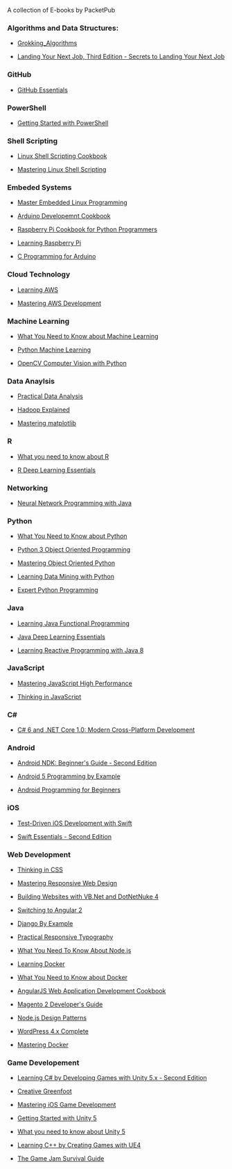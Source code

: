 
A collection of E-books by PacketPub

### Algorithms and Data Structures:

- [Grokking_Algorithms](https://github.com/nairuzabulhul/E-Books/blob/master/Algorithms/Grokking_Algorithms.pdf)

- [Landing Your Next Job, Third Edition - Secrets to Landing Your Next Job](https://github.com/nairuzabulhul/E-Books/blob/master/Algorithms/Landing%20Your%20Next%20Job%2C%20Third%20Edition%20-%20Secrets%20to%20Landing%20Your%20Next%20Job%5D.pdf)

### GitHub

- [GitHub Essentials](https://github.com/nairuzabulhul/E-Books/blob/master/GitHub/GitHub%20Essentials%20%5BeBook%5D.pdf)


### PowerShell

- [Getting Started with PowerShell](https://github.com/nairuzabulhul/E-Books/blob/master/PowerShell/GETTING_STARTED_WITH_POWERSHELL.pdf)


### Shell Scripting 

- [Linux Shell Scripting Cookbook](https://github.com/nairuzabulhul/E-Books/blob/master/Shell%20Scripting/LINUX_SHELL_SCRIPTING_COOKBOOK.pdf)

- [Mastering Linux Shell Scripting](https://github.com/nairuzabulhul/E-Books/blob/master/Shell%20Scripting/Mastering%20Linux%20Shell%20Scripting%20%5BeBook%5D.pdf)


### Embeded Systems 

- [Master Embedded Linux Programming](https://github.com/nairuzabulhul/E-Books/blob/master/Embedded%20Systems/Mastering%20Embedded%20Linux%20Programming.pdf)

- [Arduino Developemnt Cookbook](https://github.com/nairuzabulhul/E-Books/blob/master/Embedded%20Systems/ARDUINO_DEVELOPMENT_COOKBOOK.pdf)

- [Raspberry Pi Cookbook for Python Programmers](https://github.com/nairuzabulhul/E-Books/blob/master/Embedded%20Systems/Raspberry%20Programming.pdf)

- [Learning Raspberry Pi](https://github.com/nairuzabulhul/E-Books/blob/master/Embedded%20Systems/LEARNING_RASPBERRY_PI.pdf)

- [C Programming for Arduino](https://github.com/nairuzabulhul/E-Books/blob/master/Embedded%20Systems/C_PROGRAMMING_FOR_ARDUINO.pdf)


### Cloud Technology

- [Learning AWS](https://github.com/nairuzabulhul/E-Books/blob/master/Cloud%20Technology/LEARNING_AWS.pdf)

- [Mastering AWS Development](https://github.com/nairuzabulhul/E-Books/blob/master/Cloud%20Technology/MASTERING_AWS_DEVELOPMENT.pdf)


### Machine Learning

- [What You Need to Know about Machine Learning](https://github.com/nairuzabulhul/E-Books/blob/master/Machine%20Learning/What%20You%20Need%20to%20Know%20about%20Machine%20Learning%20%5BeBook%5D.pdf)

- [Python Machine Learning ](https://github.com/nairuzabulhul/E-Books/blob/master/Machine%20Learning/PYTHON_MACHINE_LEARNING.pdf)

- [OpenCV Computer Vision with Python]()

### Data Anaylsis 

- [Practical Data Analysis](https://github.com/nairuzabulhul/E-Books/blob/master/Data%20Analysis/PRACTICAL_DATA_ANALYSIS.pdf)

- [Hadoop Explained](https://github.com/nairuzabulhul/E-Books/blob/master/Data%20Analysis/HADOOP_EXPLAINED.pdf)

- [Mastering matplotlib](https://github.com/nairuzabulhul/E-Books/blob/master/Data%20Analysis/MASTERING_MATPLOTLIB.pdf)


### R

- [What you need to know about R](https://github.com/nairuzabulhul/E-Books/blob/master/R/What%20you%20need%20to%20know%20about%20R%20%5BeBook%5D.pdf)


- [R Deep Learning Essentials ]()

### Networking 

- [Neural Network Programming with Java](https://github.com/nairuzabulhul/E-Books/blob/master/Networking/NEURAL_NETWORK_PROGRAMMING_WITH_JAVA.pdf)


### Python 

- [What You Need to Know about Python](https://github.com/nairuzabulhul/E-Books/blob/master/Python/What%20You%20Need%20to%20Know%20about%20Python%20%5BeBook%5D.pdf)

- [Python 3 Object Oriented Programming](https://github.com/nairuzabulhul/E-Books/blob/master/Python/Python%203%20Object%20Oriented%20Programming%20%5BeBook%5D.pdf)

- [Mastering Object Oriented Python](https://github.com/nairuzabulhul/E-Books/blob/master/Python/MASTERING_OBJECTORIENTED_PYTHON.pdf)


- [Learning Data Mining with Python](https://github.com/nairuzabulhul/E-Books/blob/master/Python/LEARNING_DATA_MINING_WITH_PYTHON.pdf)

- [Expert Python Programming](https://github.com/nairuzabulhul/E-Books/blob/master/Python/EXPERT_PYTHON_PROGRAMMING.pdf)



### Java

- [Learning Java Functional Programming](https://github.com/nairuzabulhul/E-Books/blob/master/Java/LEARNING_JAVA_FUNCTIONAL_PROGRAMMING.pdf)

- [Java Deep Learning Essentials ](https://github.com/nairuzabulhul/E-Books/blob/master/Java/JAVA_DEEP_LEARNING_ESSENTIALS.pdf)

- [Learning Reactive Programming with Java 8]()



### JavaScript

- [Mastering JavaScript High Performance](https://github.com/nairuzabulhul/E-Books/blob/master/JavaScript/Mastering%20JavaScript%20High%20Performance%20%5BeBook%5D.pdf)


- [Thinking in JavaScript](https://github.com/nairuzabulhul/E-Books/blob/master/JavaScript/THINKING_IN_JAVASCRIPT.pdf)


### C#

- [C# 6 and .NET Core 1.0: Modern Cross-Platform Development](https://github.com/nairuzabulhul/E-Books/blob/master/C%23/C_6_AND_NET_CORE_10_MODERN_CROSSPLATFORM_DEVELOPMENT.pdf)



### Android

- [Android NDK: Beginner's Guide - Second Edition](https://github.com/nairuzabulhul/E-Books/blob/master/Android/ANDROID_NDK_BEGINNERS_GUIDE_SECOND_EDITION.pdf)

- [Android 5 Programming by Example](https://github.com/nairuzabulhul/E-Books/blob/master/Android/ANDROID_5_PROGRAMMING_BY_EXAMPLE.pdf)

- [Android Programming for Beginners]()



### iOS

- [Test-Driven iOS Development with Swift](https://github.com/nairuzabulhul/E-Books/blob/master/iOS/TESTDRIVEN_IOS_DEVELOPMENT_WITH_SWIFT.pdf)

- [Swift Essentials - Second Edition ](https://github.com/nairuzabulhul/E-Books/blob/master/iOS/SWIFT_ESSENTIALS_SECOND_EDITION.pdf)


### Web Development 

- [Thinking in CSS](https://github.com/nairuzabulhul/E-Books/blob/master/Web%20Development/Thinking%20in%20CSS.pdf)

- [Mastering Responsive Web Design](https://github.com/nairuzabulhul/E-Books/blob/master/Web%20Development/MASTERING_RESPONSIVE_WEB_DESIGN.pdf)

- [Building Websites with VB.Net and DotNetNuke 4](https://github.com/nairuzabulhul/E-Books/blob/master/Web%20Development/BUILDING_WEBSITES_WITH_VBNET_AND_DOTNETNUKE_4.pdf)

- [Switching to Angular 2](https://github.com/nairuzabulhul/E-Books/blob/master/Web%20Development/SWITCHING_TO_ANGULAR_2.pdf)


- [Django By Example](https://github.com/nairuzabulhul/E-Books/blob/master/Web%20Development/DJANGO_BY_EXAMPLE.pdf)


- [Practical Responsive Typography](https://github.com/nairuzabulhul/E-Books/blob/master/Web%20Development/PRACTICAL_RESPONSIVE_TYPOGRAPHY.pdf)


- [What You Need To Know About Node.js](https://github.com/nairuzabulhul/E-Books/blob/master/Web%20Development/What%20You%20Need%20To%20Know%20About%20Node.js%20%5BeBook%5D.pdf)


- [Learning Docker ](https://github.com/nairuzabulhul/E-Books/blob/master/Web%20Development/LEARNING_DOCKER.pdf)

- [What You Need to Know about Docker](https://github.com/nairuzabulhul/E-Books/blob/master/Web%20Development/WHAT_YOU_NEED_TO_KNOW_ABOUT_DOCKER.pdf)

- [AngularJS Web Application Development Cookbook](https://github.com/nairuzabulhul/E-Books/blob/master/Web%20Development/ANGULARJS_WEB_APPLICATION_DEVELOPMENT_COOKBOOK.pdf)


- [Magento 2 Developer's Guide](https://github.com/nairuzabulhul/E-Books/blob/master/Web%20Development/MAGENTO_2_DEVELOPERS_GUIDE.pdf)

- [Node.js Design Patterns](https://github.com/nairuzabulhul/E-Books/blob/master/Web%20Development/NODEJS_DESIGN_PATTERNS.pdf)


- [WordPress 4.x Complete](https://github.com/nairuzabulhul/E-Books/blob/master/Web%20Development/WORDPRESS_4X_COMPLETE.pdf)

- [Mastering Docker ]()


### Game Developement

- [Learning C# by Developing Games with Unity 5.x - Second Edition ](https://github.com/nairuzabulhul/E-Books/blob/master/Game%20Development/LEARNING_C_BY_DEVELOPING_GAMES_WITH_UNITY_5X_SECOND_EDITION.pdf)

- [Creative Greenfoot](https://github.com/nairuzabulhul/E-Books/blob/master/Game%20Development/CREATIVE_GREENFOOT_RAW.pdf)

- [Mastering iOS Game Development](https://github.com/nairuzabulhul/E-Books/blob/master/Game%20Development/MASTERING_IOS_GAME_DEVELOPMENT.pdf)


- [Getting Started with Unity 5](https://github.com/nairuzabulhul/E-Books/blob/master/Game%20Development/GETTING_STARTED_WITH_UNITY_5.pdf)

- [What you need to know about Unity 5](https://github.com/nairuzabulhul/E-Books/blob/master/Game%20Development/WHAT_YOU_NEED_TO_KNOW_ABOUT_UNITY_5.pdf)


- [Learning C++ by Creating Games with UE4](https://github.com/nairuzabulhul/E-Books/blob/master/Game%20Development/LEARNING_C_BY_CREATING_GAMES_WITH_UE4.pdf)

- [The Game Jam Survival Guide]()
